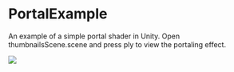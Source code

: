 # PortalExample
An example of a simple portal shader in Unity.
Open thumbnailsScene.scene and press ply to view the portaling effect.

![](portals.gif)

